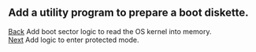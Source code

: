 ## Add a utility program to prepare a boot diskette.
[Back](../002/README.md) Add boot sector logic to read the OS kernel into memory.  
[Next](../004/README.md) Add logic to enter protected mode.  